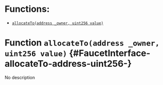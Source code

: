 # Functions:

- [`allocateTo(address _owner, uint256 value)`](#FaucetInterface-allocateTo-address-uint256-)

# Function `allocateTo(address _owner, uint256 value)` {#FaucetInterface-allocateTo-address-uint256-}

No description

